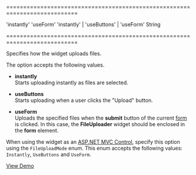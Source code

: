 ===========================================================================
<!--default-->'instantly'<!--/default-->
<!--custom_default_for_Internet_Explorer_9_and_10-->'useForm'<!--/custom_default_for_Internet_Explorer_9_and_10-->
<!--acceptValues-->'instantly' | 'useButtons' | 'useForm'<!--/acceptValues-->
<!--type-->String<!--/type-->
===========================================================================

<!--shortDescription-->
Specifies how the widget uploads files.
<!--/shortDescription-->

<!--fullDescription-->
The option accepts the following values.

- **instantly**  
 Starts uploading instantly as files are selected.

- **useButtons**  
 Starts uploading when a user clicks the "Upload" button.

- **useForm**  
 Uploads the specified files when the **submit** button of the current [form](http://www.w3schools.com/htmL/html_forms.asp) is clicked. In this case, the **FileUploader** widget should be enclosed in the **form** element.

When using the widget as an [ASP.NET MVC Control](/Documentation/Guide/ASP.NET_MVC_Controls/Fundamentals/), specify this option using the `FileUploadMode` enum. This enum accepts the following values: `Instantly`, `UseButtons` and `UseForm`.

<a href="https://js.devexpress.com/Demos/WidgetsGallery/Demo/File_Uploader/FileUploading/jQuery/Light/" class="button orange small fix-width-155" style="margin-right: 5px" target="_blank">View Demo</a>
<!--/fullDescription-->